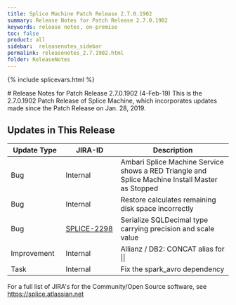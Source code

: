 ```yaml
---
title: Splice Machine Patch Release 2.7.0.1902
summary: Release Notes for Patch Release 2.7.0.1902
keywords: release notes, on-premise
toc: false
product: all
sidebar:  releasenotes_sidebar
permalink: releasenotes_2.7.1902.html
folder: ReleaseNotes
---
```

{% include splicevars.html %}
<section>
<div class="TopicContent" data-swiftype-index="true" markdown="1">
# Release Notes for Patch Release 2.7.0.1902 (4-Feb-19)
This is the 2.7.0.1902 Patch Release of Splice Machine, which incorporates updates made since the Patch Release on Jan. 28, 2019.

## Updates in This Release
<table>
    <col width="125px" />
    <col width="125px" />
    <col />
    <thead>
        <tr>
            <th>Update Type</th>
            <th>JIRA-ID</th>
            <th>Description</th>
        </tr>
    </thead>
    <tbody>
        <tr>
            <td>Bug</td>
            <td>Internal</td>
            <td>Ambari Splice Machine Service shows a RED Triangle and Splice Machine Install Master as Stopped</td>
        </tr>
        <tr>
            <td>Bug</td>
            <td>Internal</td>
            <td>Restore calculates remaining disk space incorrectly</td>
        </tr>
        <tr>
            <td>Bug</td>
            <td><a href="https://splice.atlassian.net/browse/SPLICE-2298" target="_blank">SPLICE-2298</a></td>
            <td>Serialize SQLDecimal type carrying precision and scale value</td>
        </tr>
        <tr>
            <td>Improvement</td>
            <td>Internal</td>
            <td>Allianz / DB2:  CONCAT alias for ||</td>
        </tr>
        <tr>
            <td>Task</td>
            <td>Internal</td>
            <td>Fix the spark_avro dependency</td>
        </tr>
    </tbody>
</table>

For a full list of JIRA's for the Community/Open Source software, see <https://splice.atlassian.net>

</div>
</section>
